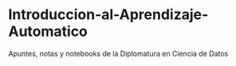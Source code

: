 # Introduccion-al-Aprendizaje-Automatico
Apuntes, notas y notebooks de la Diplomatura en Ciencia de Datos
